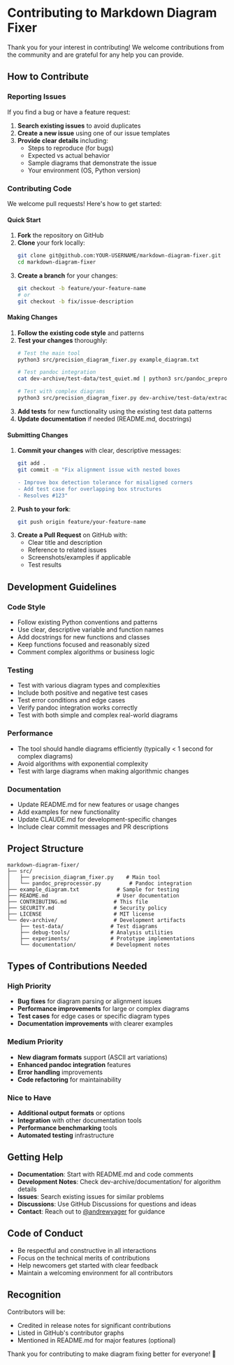# Contributing to Markdown Diagram Fixer

Thank you for your interest in contributing! We welcome contributions from the community and are grateful for any help you can provide.

## How to Contribute

### Reporting Issues

If you find a bug or have a feature request:

1. **Search existing issues** to avoid duplicates
2. **Create a new issue** using one of our issue templates
3. **Provide clear details** including:
   - Steps to reproduce (for bugs)
   - Expected vs actual behavior
   - Sample diagrams that demonstrate the issue
   - Your environment (OS, Python version)

### Contributing Code

We welcome pull requests! Here's how to get started:

#### Quick Start

1. **Fork** the repository on GitHub
2. **Clone** your fork locally:
   ```bash
   git clone git@github.com:YOUR-USERNAME/markdown-diagram-fixer.git
   cd markdown-diagram-fixer
   ```
3. **Create a branch** for your changes:
   ```bash
   git checkout -b feature/your-feature-name
   # or
   git checkout -b fix/issue-description
   ```

#### Making Changes

1. **Follow the existing code style** and patterns
2. **Test your changes** thoroughly:
   ```bash
   # Test the main tool
   python3 src/precision_diagram_fixer.py example_diagram.txt
   
   # Test pandoc integration
   cat dev-archive/test-data/test_quiet.md | python3 src/pandoc_preprocessor.py
   
   # Test with complex diagrams
   python3 src/precision_diagram_fixer.py dev-archive/test-data/extracted_doc_diagram_2.txt
   ```
3. **Add tests** for new functionality using the existing test data patterns
4. **Update documentation** if needed (README.md, docstrings)

#### Submitting Changes

1. **Commit your changes** with clear, descriptive messages:
   ```bash
   git add .
   git commit -m "Fix alignment issue with nested boxes
   
   - Improve box detection tolerance for misaligned corners
   - Add test case for overlapping box structures
   - Resolves #123"
   ```
2. **Push to your fork**:
   ```bash
   git push origin feature/your-feature-name
   ```
3. **Create a Pull Request** on GitHub with:
   - Clear title and description
   - Reference to related issues
   - Screenshots/examples if applicable
   - Test results

## Development Guidelines

### Code Style

- Follow existing Python conventions and patterns
- Use clear, descriptive variable and function names  
- Add docstrings for new functions and classes
- Keep functions focused and reasonably sized
- Comment complex algorithms or business logic

### Testing

- Test with various diagram types and complexities
- Include both positive and negative test cases
- Test error conditions and edge cases
- Verify pandoc integration works correctly
- Test with both simple and complex real-world diagrams

### Performance

- The tool should handle diagrams efficiently (typically < 1 second for complex diagrams)
- Avoid algorithms with exponential complexity
- Test with large diagrams when making algorithmic changes

### Documentation

- Update README.md for new features or usage changes
- Add examples for new functionality
- Update CLAUDE.md for development-specific changes
- Include clear commit messages and PR descriptions

## Project Structure

```
markdown-diagram-fixer/
├── src/
│   ├── precision_diagram_fixer.py    # Main tool
│   └── pandoc_preprocessor.py         # Pandoc integration
├── example_diagram.txt            # Sample for testing
├── README.md                      # User documentation
├── CONTRIBUTING.md               # This file
├── SECURITY.md                   # Security policy
├── LICENSE                       # MIT license
└── dev-archive/                  # Development artifacts
    ├── test-data/               # Test diagrams
    ├── debug-tools/             # Analysis utilities
    ├── experiments/             # Prototype implementations
    └── documentation/           # Development notes
```

## Types of Contributions Needed

### High Priority
- **Bug fixes** for diagram parsing or alignment issues
- **Performance improvements** for large or complex diagrams
- **Test cases** for edge cases or specific diagram types
- **Documentation improvements** with clearer examples

### Medium Priority
- **New diagram formats** support (ASCII art variations)
- **Enhanced pandoc integration** features
- **Error handling** improvements
- **Code refactoring** for maintainability

### Nice to Have
- **Additional output formats** or options
- **Integration** with other documentation tools
- **Performance benchmarking** tools
- **Automated testing** infrastructure

## Getting Help

- **Documentation**: Start with README.md and code comments
- **Development Notes**: Check dev-archive/documentation/ for algorithm details  
- **Issues**: Search existing issues for similar problems
- **Discussions**: Use GitHub Discussions for questions and ideas
- **Contact**: Reach out to [@andrewyager](https://github.com/andrewyager) for guidance

## Code of Conduct

- Be respectful and constructive in all interactions
- Focus on the technical merits of contributions
- Help newcomers get started with clear feedback
- Maintain a welcoming environment for all contributors

## Recognition

Contributors will be:
- Credited in release notes for significant contributions
- Listed in GitHub's contributor graphs
- Mentioned in README.md for major features (optional)

Thank you for contributing to make diagram fixing better for everyone! 🎉